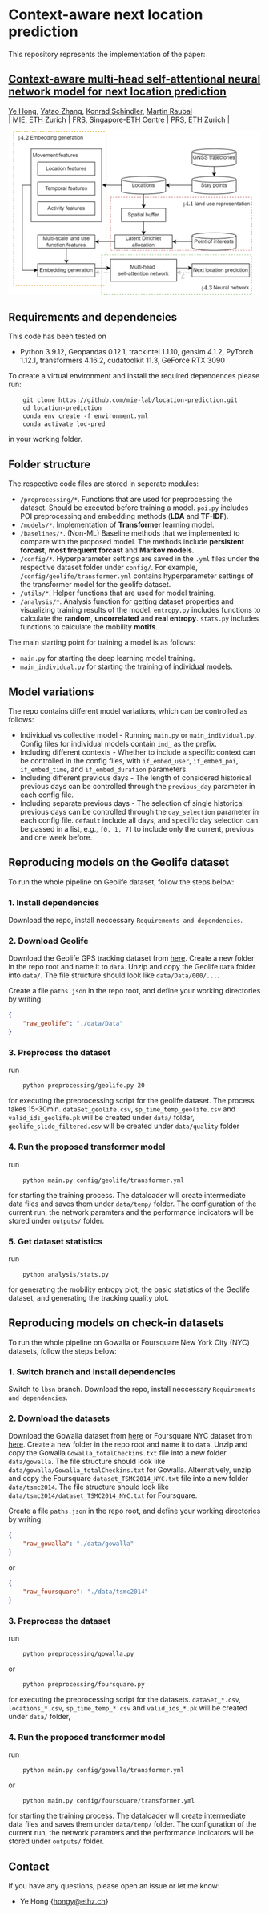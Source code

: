 # Context-aware next location prediction

This repository represents the implementation of the paper:

## [Context-aware multi-head self-attentional neural network model for next location prediction](https://arxiv.org/abs/2212.01953)
[Ye Hong](https://scholar.google.com/citations?user=dnaRSnwAAAAJ&hl=en), [Yatao Zhang](https://frs.ethz.ch/people/researchers/yatao-zhang.html), [Konrad Schindler](https://prs.igp.ethz.ch/group/people/person-detail.schindler.html), [Martin Raubal](https://raubal.ethz.ch/)\
| [MIE, ETH Zurich](https://gis.ethz.ch/en/) | [FRS, Singapore-​ETH Centre](https://frs.ethz.ch/) | [PRS, ETH Zurich](https://prs.igp.ethz.ch/) |

![flowchart](fig/overview_flowchart.png?raw=True)

## Requirements and dependencies
This code has been tested on

- Python 3.9.12, Geopandas 0.12.1, trackintel 1.1.10, gensim 4.1.2, PyTorch 1.12.1, transformers 4.16.2, cudatoolkit 11.3, GeForce RTX 3090

To create a virtual environment and install the required dependences please run:
```shell
    git clone https://github.com/mie-lab/location-prediction.git
    cd location-prediction
    conda env create -f environment.yml
    conda activate loc-pred
```
in your working folder.

## Folder structure
The respective code files are stored in seperate modules:
- `/preprocessing/*`. Functions that are used for preprocessing the dataset. Should be executed before training a model. `poi.py` includes POI preprocessing and embedding methods (**LDA** and **TF-IDF**).
- `/models/*`. Implementation of **Transformer** learning model.  
- `/baselines/*`. (Non-ML) Baseline methods that we implemented to compare with the proposed model. The methods include **persistent forcast**, **most frequent forcast** and **Markov models**. 
- `/config/*`. Hyperparameter settings are saved in the `.yml` files under the respective dataset folder under `config/`. For example, `/config/geolife/transformer.yml` contains hyperparameter settings of the transformer model for the geolife dataset. 
- `/utils/*`. Helper functions that are used for model training. 
- `/analysis/*`. Analysis function for getting dataset properties and visualizing training results of the model. `entropy.py` includes functions to calculate the **random**, **uncorrelated** and **real entropy**. `stats.py` includes functions to calculate the mobility **motifs**.

The main starting point for training a model is as follows:
- `main.py` for starting the deep learning model training. 
- `main_individual.py` for starting the training of individual models. 

## Model variations

The repo contains different model variations, which can be controlled as follows:

- Individual vs collective model - Running `main.py` or `main_individual.py`. Config files for individual models contain `ind_` as the prefix.
- Including different contexts - Whether to include a specific context can be controlled in the config files, with `if_embed_user`, `if_embed_poi`, `if_embed_time`, and `if_embed_duration` parameters.
- Including different previous days - The length of considered historical previous days can be controlled through the `previous_day` parameter in each config file.
- Including separate previous days - The selection of single historical previous days can be controlled through the `day_selection` parameter in each config file. `default` include all days, and specific day selection can be passed in a list, e.g., `[0, 1, 7]` to include only the current, previous and one week before.

## Reproducing models on the Geolife dataset
To run the whole pipeline on Geolife dataset, follow the steps below:

### 1. Install dependencies 
Download the repo, install neccessary `Requirements and dependencies`.

### 2. Download Geolife 
Download the Geolife GPS tracking dataset from [here](https://www.microsoft.com/en-us/download/details.aspx?id=52367). Create a new folder in the repo root and name it to `data`. Unzip and copy the Geolife `Data` folder into `data/`. The file structure should look like `data/Data/000/...`.

Create a file `paths.json` in the repo root, and define your working directories by writing:

```json
{
    "raw_geolife": "./data/Data"
}
```

### 3. Preprocess the dataset
run 
```shell
    python preprocessing/geolife.py 20
```
for executing the preprocessing script for the geolife dataset. The process takes 15-30min. `dataSet_geolife.csv`, `sp_time_temp_geolife.csv` and `valid_ids_geolife.pk` will be created under `data/` folder, `geolife_slide_filtered.csv` will be created under `data/quality` folder

### 4. Run the proposed transformer model
run 
```shell
    python main.py config/geolife/transformer.yml
```
for starting the training process. The dataloader will create intermediate data files and saves them under `data/temp/` folder. The configuration of the current run, the network paramters and the performance indicators will be stored under `outputs/` folder.

### 5. Get dataset statistics
run 
```shell
    python analysis/stats.py
```
for generating the mobility entropy plot, the basic statistics of the Geolife dataset, and generating the tracking quality plot. 

## Reproducing models on check-in datasets
To run the whole pipeline on Gowalla or Foursquare New York City (NYC) datasets, follow the steps below:

### 1. Switch branch and install dependencies 
Switch to `lbsn` branch. Download the repo, install neccessary `Requirements and dependencies`.

### 2. Download the datasets 
Download the Gowalla dataset from [here](https://snap.stanford.edu/data/loc-gowalla.html) or Foursquare NYC dataset from [here](https://sites.google.com/site/yangdingqi/home/foursquare-dataset). Create a new folder in the repo root and name it to `data`.  Unzip and copy the Gowalla `Gowalla_totalCheckins.txt` file into a new folder `data/gowalla`. The file structure should look like `data/gowalla/Gowalla_totalCheckins.txt` for Gowalla. Alternatively, unzip and copy the Foursquare `dataset_TSMC2014_NYC.txt` file into a new folder `data/tsmc2014`. The file structure should look like `data/tsmc2014/dataset_TSMC2014_NYC.txt` for Foursquare.


Create a file `paths.json` in the repo root, and define your working directories by writing:
```json
{
    "raw_gowalla": "./data/gowalla"
}
```
or
```json
{
    "raw_foursquare": "./data/tsmc2014"
}
```

### 3. Preprocess the dataset

run 
```shell
    python preprocessing/gowalla.py
```
or 
```shell
    python preprocessing/foursquare.py
```
for executing the preprocessing script for the datasets. `dataSet_*.csv`, `locations_*.csv`, `sp_time_temp_*.csv` and `valid_ids_*.pk` will be created under `data/` folder, 

### 4. Run the proposed transformer model
run 
```shell
    python main.py config/gowalla/transformer.yml
```
or
```shell
    python main.py config/foursquare/transformer.yml
```

for starting the training process. The dataloader will create intermediate data files and saves them under `data/temp/` folder. The configuration of the current run, the network paramters and the performance indicators will be stored under `outputs/` folder.


## Contact
If you have any questions, please open an issue or let me know: 
- Ye Hong {hongy@ethz.ch}
